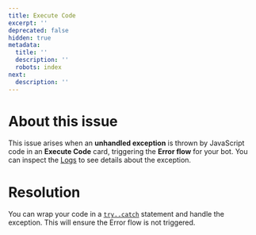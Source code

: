 ```yaml
---
title: Execute Code
excerpt: ''
deprecated: false
hidden: true
metadata:
  title: ''
  description: ''
  robots: index
next:
  description: ''
---
```

# About this issue

This issue arises when an **unhandled exception** is thrown by JavaScript code in an **Execute Code** card, triggering the **Error flow** for your bot. You can inspect the [Logs](../docs/admin-logs) to see details about the exception.

# Resolution

You can wrap your code in a [`try..catch`](https://developer.mozilla.org/en-US/docs/Web/JavaScript/Reference/Statements/try...catch) statement and handle the exception. This will ensure the Error flow is not triggered.